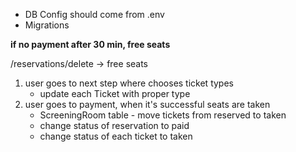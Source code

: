 - DB Config should come from .env
- Migrations

**if no payment after 30 min, free seats**

/reservations/delete -> free seats


1. user goes to next step where chooses ticket types
   - update each Ticket with proper type
2. user goes to payment, when it's successful seats are taken
   - ScreeningRoom table - move tickets from reserved to taken
   - change status of reservation to paid
   - change status of each ticket to taken 
